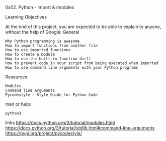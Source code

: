 0x02. Python - import & modules

Learning Objectives

At the end of this project, you are expected to be able to explain to anyone, without the help of Google:
General

    Why Python programming is awesome
    How to import functions from another file
    How to use imported functions
    How to create a module
    How to use the built-in function dir()
    How to prevent code in your script from being executed when imported
    How to use command line arguments with your Python programs
Resources

    Modules
    Command line arguments
    Pycodestyle – Style Guide for Python Code

man or help:

    python3
links
https://docs.python.org/3/tutorial/modules.html
https://docs.python.org/3/tutorial/stdlib.html#command-line-arguments
https://pypi.org/project/pycodestyle/
